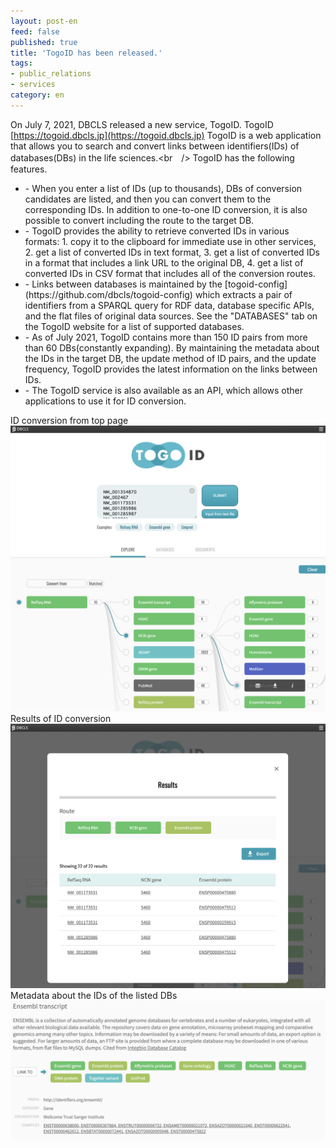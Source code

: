 ```yaml
---
layout: post-en
feed: false
published: true
title: 'TogoID has been released.'
tags:
- public_relations
- services
category: en
---
```


On July 7, 2021, DBCLS released a new service, TogoID.
TogoID
[https://togoid.dbcls.jp](https://togoid.dbcls.jp)
TogoID is a web application that allows you to search and convert links between identifiers(IDs) of databases(DBs) in the life sciences.<br　/>
TogoID has the following features. 
<ul>
	<li>    - When you enter a list of IDs (up to thousands), DBs of conversion candidates are listed, and then you can convert them to the corresponding IDs. In addition to one-to-one ID conversion, it is also possible to convert including the route to the target DB.</li>
	<li>    - TogoID provides the ability to retrieve converted IDs in various formats: 1. copy it to the clipboard for immediate use in other services, 2. get a list of converted IDs in text format, 3. get a list of converted IDs in a format that includes a link URL to the original DB, 4. get a list of converted IDs in CSV format that includes all of the conversion routes.</li>
	<li>    - Links between databases is maintained by the [togoid-config](https://github.com/dbcls/togoid-config) which extracts a pair of identifiers from a SPARQL query for RDF data, database specific APIs, and the flat files of original data sources. See the "DATABASES" tab on the TogoID website for a list of supported databases.</li>
	<li>    - As of July 2021, TogoID contains more than 150 ID pairs from more than 60 DBs(constantly expanding). By maintaining the metadata about the IDs in the target DB, the update method of ID pairs, and the update frequency, TogoID provides the latest information on the links between IDs.</li>
	<li>    - The TogoID service is also available as an API, which allows other applications to use it for ID conversion.</li>
</ul>

ID conversion from top page
    ![Fig-1](https://raw.githubusercontent.com/dbcls/website/master/services/images/TogoID_fig-1_20210707.png)
Results of ID conversion
    ![Fig-2](https://raw.githubusercontent.com/dbcls/website/master/services/images/TogoID_fig-2_20210707.png)
Metadata about the IDs of the listed DBs
    ![Fig-3](https://raw.githubusercontent.com/dbcls/website/master/services/images/TogoID_fig-3_20210707.png)
